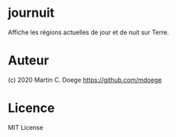 # journuit
Affiche les régions actuelles de jour et de nuit sur Terre.

# Auteur
(c) 2020 Martin C. Doege
https://github.com/mdoege

# Licence
MIT License